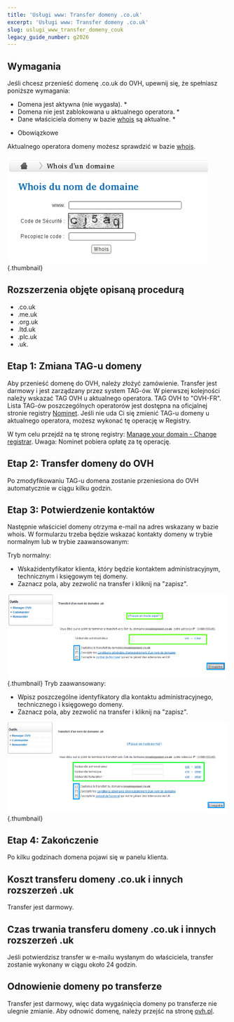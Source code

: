 ```yaml
---
title: 'Usługi www: Transfer domeny .co.uk'
excerpt: 'Usługi www: Transfer domeny .co.uk'
slug: uslugi_www_transfer_domeny_couk
legacy_guide_number: g2026
---
```



## Wymagania
Jeśli chcesz przenieść domenę .co.uk do OVH, upewnij się, że spełniasz poniższe wymagania:


- Domena jest aktywna (nie wygasła). *
- Domena nie jest zablokowana u aktualnego operatora. *
- Dane właściciela domeny w bazie [whois](https://www.ovh.pl/cgi-bin/whois.pl) są aktualne. *

* Obowiązkowe


Aktualnego operatora domeny możesz sprawdzić w bazie [whois](https://www.ovh.pl/cgi-bin/whois.pl).

![](images/img_3485.jpg){.thumbnail}


## Rozszerzenia objęte opisaną procedurą

- .co.uk
- .me.uk
- .org.uk
- .ltd.uk
- .plc.uk
- .uk.




## Etap 1: Zmiana TAG-u domeny
Aby przenieść domenę do OVH, należy złożyć zamówienie. Transfer jest darmowy i jest zarządzany przez system TAG-ów.
W pierwszej kolejności należy wskazać TAG OVH u aktualnego operatora. 
TAG OVH to "OVH-FR".
Lista TAG-ów poszczególnych operatorów jest dostępna na oficjalnej stronie registry [Nominet](http://www.nominet.uk/registrar-list).
Jeśli nie uda Ci się zmienić TAG-u domeny u aktualnego operatora, możesz wykonać tę operację w Registry.

W tym celu przejdź na tę stronę registry: [Manage your domain - Change registrar](http://www.nominet.org.uk/uk-domain-names/manage-your-domain/change-registrar).
Uwaga: Nominet pobiera opłatę za tę operację.


## Etap 2: Transfer domeny do OVH
Po zmodyfikowaniu TAG-u domena zostanie przeniesiona do OVH automatycznie w ciągu kilku godzin.


## Etap 3: Potwierdzenie kontaktów
Następnie właściciel domeny otrzyma e-mail na adres wskazany w bazie whois. 
W formularzu trzeba będzie wskazać kontakty domeny w trybie normalnym lub w trybie zaawansowanym:

Tryb normalny:

- Wskażidentyfikator klienta, który będzie kontaktem administracyjnym, technicznym i księgowym tej domeny.
- Zaznacz pola, aby zezwolić na transfer i kliknij na "zapisz".



![](images/img_3487.jpg){.thumbnail}
Tryb zaawansowany:

- Wpisz poszczególne identyfikatory dla kontaktu administracyjnego, technicznego i księgowego domeny.
- Zaznacz pola, aby zezwolić na transfer i kliknij na "zapisz".



![](images/img_3486.jpg){.thumbnail}


## Etap 4: Zakończenie
Po kilku godzinach domena pojawi się w panelu klienta.


## Koszt transferu domeny .co.uk i innych rozszerzeń .uk
Transfer jest darmowy.


## Czas trwania transferu domeny .co.uk i innych rozszerzeń .uk
Jeśli potwierdzisz transfer w e-mailu wysłanym do właściciela, transfer zostanie wykonany w ciągu około 24 godzin.


## Odnowienie domeny po transferze
Transfer jest darmowy, więc data wygaśnięcia domeny po transferze nie ulegnie zmianie. Aby odnowić domenę, należy przejść na stronę [ovh.pl](https://www.ovh.pl).

